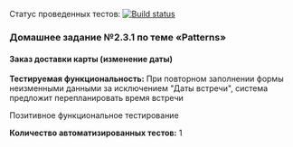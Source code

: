 Статус проведенных тестов:
[![Build status](https://ci.appveyor.com/api/projects/status/d49223a8n9bbtj3u?svg=true)](https://ci.appveyor.com/project/AleksandrZhuravel/aqa-homework2-3-1)






### Домашнее задание №2.3.1 по теме «Patterns»
#### Заказ доставки карты (изменение даты)
**Тестируемая функциональность:** При повторном заполнении формы неизменными данными за исключением "Даты встречи", система предложит перепланировать время встречи
                                  


Позитивное функциональное тестирование

**Количество автоматизированных тестов:** 1



